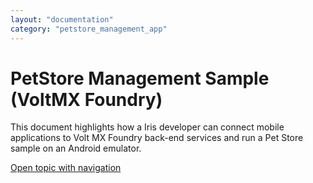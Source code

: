 ```yaml
---
layout: "documentation"
category: "petstore_management_app"
---
```

                    


# PetStore Management Sample (VoltMX Foundry)

This document highlights how a Iris developer can connect mobile applications to Volt MX Foundry back-end services and run a Pet Store sample on an Android emulator.

[Open topic with navigation](../Content/PetStoreHomepage.html)

 

